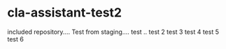 # cla-assistant-test2
included repository.... Test from staging.... test .. test 2 test 3 test 4 test 5 test 6
